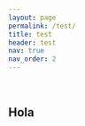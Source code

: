 ```yaml
---
layout: page
permalink: /test/
title: test
header: test
nav: true
nav_order: 2
---
```

<br>
<h2>Hola</h2>
</ul>
